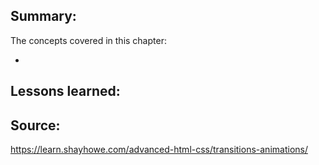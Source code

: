 ## Summary:
The concepts covered in this chapter:

* 

## Lessons learned:


## Source:
https://learn.shayhowe.com/advanced-html-css/transitions-animations/